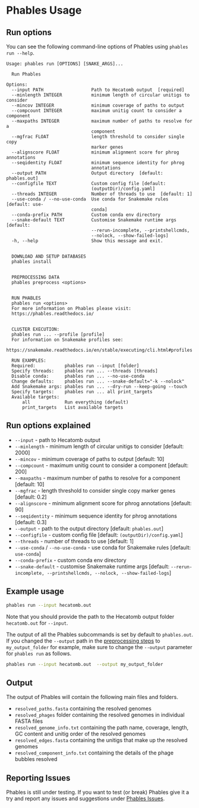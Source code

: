 # Phables Usage

## Run options

You can see the following command-line options of Phables using `phables run --help`.

```
Usage: phables run [OPTIONS] [SNAKE_ARGS]...

  Run Phables

Options:
  --input PATH                  Path to Hecatomb output  [required]
  --minlength INTEGER           minimum length of circular unitigs to consider
  --mincov INTEGER              minimum coverage of paths to output
  --compcount INTEGER           maximum unitig count to consider a component
  --maxpaths INTEGER            maximum number of paths to resolve for a
                                component
  --mgfrac FLOAT                length threshold to consider single copy
                                marker genes
  --alignscore FLOAT            minimum alignment score for phrog annotations
  --seqidentity FLOAT           minimum sequence identity for phrog
                                annotations
  --output PATH                 Output directory  [default: phables.out]
  --configfile TEXT             Custom config file [default:
                                (outputDir)/config.yaml]
  --threads INTEGER             Number of threads to use  [default: 1]
  --use-conda / --no-use-conda  Use conda for Snakemake rules  [default: use-
                                conda]
  --conda-prefix PATH           Custom conda env directory
  --snake-default TEXT          Customise Snakemake runtime args  [default:
                                --rerun-incomplete, --printshellcmds,
                                --nolock, --show-failed-logs]
  -h, --help                    Show this message and exit.

  
  DOWNLOAD AND SETUP DATABASES
  phables install
  
  
  PREPROCESSING DATA
  phables preprocess <options> 
  
  
  RUN PHABLES
  phables run <options> 
  For more information on Phables please visit:
  https://phables.readthedocs.io/
  
  
  CLUSTER EXECUTION:
  phables run ... --profile [profile]
  For information on Snakemake profiles see:
  https://snakemake.readthedocs.io/en/stable/executing/cli.html#profiles
  
  RUN EXAMPLES:
  Required:           phables run --input [folder]
  Specify threads:    phables run ... --threads [threads]
  Disable conda:      phables run ... --no-use-conda 
  Change defaults:    phables run ... --snake-default="-k --nolock"
  Add Snakemake args: phables run ... --dry-run --keep-going --touch
  Specify targets:    phables run ... all print_targets
  Available targets:
      all             Run everything (default)
      print_targets   List available targets
```

## Run options explained

* `--input` - path to Hecatomb output
* `--minlength` - minimum length of circular unitigs to consider [default: 2000]
* `--mincov` - minimum coverage of paths to output [default: 10]
* `--compcount` - maximum unitig count to consider a component [default: 200]
* `--maxpaths` - maximum number of paths to resolve for a component [default: 10]
* `--mgfrac` - length threshold to consider single copy marker genes [default: 0.2]
* `--alignscore` - minimum alignment score for phrog annotations [default: 90]
* `--seqidentity` - minimum sequence identity for phrog annotations [default: 0.3]
* `--output` - path to the output directory [default: `phables.out`]
* `--configfile` - custom config file [default: `(outputDir)/config.yaml`]
* `--threads` - number of threads to use  [default: 1]
* `--use-conda` / `--no-use-conda` - use conda for Snakemake rules  [default: `use-conda`]
* `--conda-prefix` - custom conda env directory
* `--snake-default` - customise Snakemake runtime args  [default: `--rerun-incomplete, --printshellcmds, --nolock, --show-failed-logs`]

## Example usage

```bash
phables run --input hecatomb.out
```

Note that you should provide the path to the Hecatomb output folder `hecatomb.out` for `--input`.

The output of all the Phables subcommands is set by default to `phables.out`. If you changed the `--output` path in the [preprocessing steps](https://phables.readthedocs.io/en/latest/preprocess/) to `my_output_folder` for example, make sure to change the `--output` parameter for `phables run` as follows.

```bash
phables run --input hecatomb.out  --output my_output_folder
```

## Output

The output of Phables will contain the following main files and folders.

* `resolved_paths.fasta` containing the resolved genomes
* `resolved_phages` folder containing the resolved genomes in individual FASTA files
* `resolved_genome_info.txt` containing the path name, coverage, length, GC content and unitig order of the resolved genomes
* `resolved_edges.fasta` containing the unitigs that make up the resolved genomes
* `resolved_component_info.txt` containing the details of the phage bubbles resolved

## Reporting Issues

Phables is still under testing. If you want to test (or break) Phables give it a try and report any issues and suggestions under [Phables Issues](https://github.com/Vini2/phables/issues).